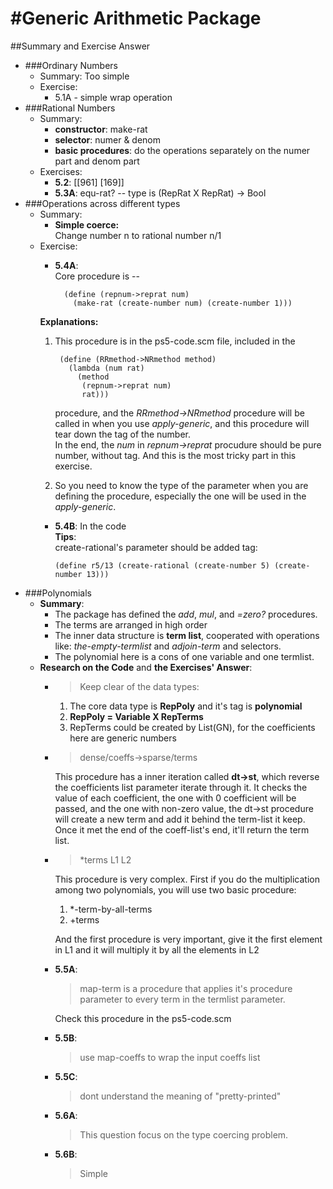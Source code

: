 #Generic Arithmetic Package
===
##Summary and Exercise Answer
* ###Ordinary Numbers
    * Summary: Too simple
    * Exercise:
        * 5.1A - simple wrap operation
* ###Rational Numbers
    * Summary:
        * **constructor**: make-rat
        * **selector**: numer & denom
        * **basic procedures**: do the operations separately on the numer part and denom part
    * Exercises:
        * **5.2**: [[961] [169]]
        * **5.3A**: equ-rat? -- type is (RepRat X RepRat) -> Bool
* ###Operations across different types
    * Summary:
        * **Simple coerce:**  
        Change number n to rational number n/1
    * Exercise:
        * **5.4A**:  
        Core procedure is --   
        
                (define (repnum->reprat num)
                  (make-rat (create-number num) (create-number 1)))
        **Explanations:**
        1. This procedure is in the ps5-code.scm file, included in the 
            
                (define (RRmethod->NRmethod method)
                  (lambda (num rat)
                    (method
                     (repnum->reprat num)
                     rat)))
           procedure, and the *RRmethod->NRmethod* procedure will be called in when you use *apply-generic*, and this procedure will tear down the tag of the number.  
           In the end, the *num* in *repnum->reprat* procudure should be pure number, without tag. And this is the most tricky part in this exercise.
        2. So you need to know the type of the parameter when you are defining the procedure, especially the one will be used in the *apply-generic*.
       * **5.4B**: In the code  
         **Tips**:  
         create-rational's parameter should be added tag:  
         
             (define r5/13 (create-rational (create-number 5) (create-number 13)))

* ###Polynomials 
    * **Summary**:
        * The package has defined the *add*, *mul*, and *=zero?* procedures.
        * The terms are arranged in high order
        * The inner data structure is **term list**, cooperated with operations like: *the-empty-termlist* and *adjoin-term* and selectors.
        * The polynomial here is a cons of one variable and one termlist.
    * **Research on the Code** and **the Exercises' Answer**:  
        * >Keep clear of the data types:
            
            1. The core data type is **RepPoly** and it's tag is **polynomial**
            2. **RepPoly = Variable X RepTerms**
            3. RepTerms could be created by List(GN), for the coefficients here are generic numbers
        * >dense/coeffs->sparse/terms  
        
            This procedure has a inner iteration called **dt->st**, which reverse the coefficients list parameter iterate through it. It checks the value of each coefficient, the one with 0 coefficient will be passed, and the one with non-zero value, the dt->st procedure will create a new term and add it behind the term-list it keep. Once it met the end of the coeff-list's end, it'll return the term list.
        
        * >*terms L1 L2
        
            This procedure is very complex. First if you do the multiplication among two polynomials, you will use two basic procedure:
            1. *-term-by-all-terms  
            2. +terms  
            
            And the first procedure is very important, give it the first element in L1 and it will multiply it by all the elements in L2
        
        
        * **5.5A**:  
            >map-term is a procedure that applies it's procedure parameter to every term in the termlist parameter.  
            
            Check this procedure in the ps5-code.scm
       
        * **5.5B**:
            >use map-coeffs to wrap the input coeffs list
        
        * **5.5C**:
            >dont understand the meaning of "pretty-printed"  
        
        * **5.6A**:
            >This question focus on the type coercing problem.
        
        * **5.6B**:  
            >Simple
                     
       
        
            
        
